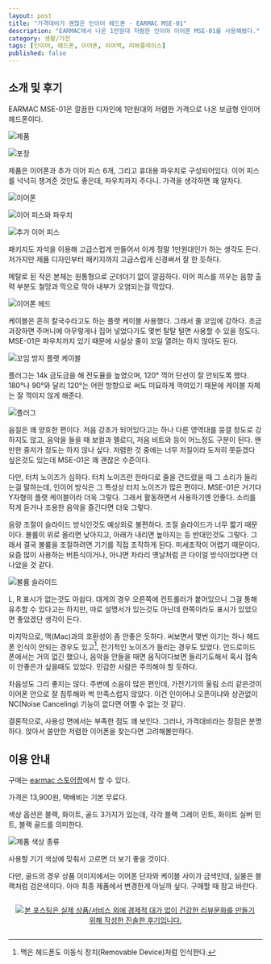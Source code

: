 ```yaml
---
layout: post
title: "가격대비가 괜찮은 인이어 헤드폰 - EARMAC MSE-01"
description: "EARMAC에서 나온 1만원대 저렴한 인이어 이어폰 MSE-01를 사용해봤다."
category: 생활/가전
tags: [인이어, 헤드폰, 이어폰, 이어맥, 리뷰플레이스]
published: false
---
```


## 소개 및 후기

EARMAC MSE-01은 깔끔한 디자인에
1만원대의 저렴한 가격으로 나온 보급형 인이어 헤드폰이다.

![제품](https://lh3.googleusercontent.com/GZWKHgUXvqemX43ZbyixKHLPjct2nJP4-41sviK-XkTGuKPWlVIS6kpC8sPhrKbYlTAOR8k-H9wXKw=s560)

![포장](https://lh3.googleusercontent.com/pVKSrQjkDuEVVP2jYUGHsgL4T70B6H-ZH_dXZ0UFXf3dlXF6dFENADkMy0ZE_od4EEBf-0dH8cIkvw=s560)

제품은 이어폰과 추가 이어 피스 6개, 그리고 휴대용 파우치로 구성되어있다.
이어 피스를 넉넉히 챙겨준 것만도 좋은데, 파우치까지 주다니.
가격을 생각하면 꽤 알차다.

![이어폰](https://lh3.googleusercontent.com/Rd8AcveIVATG5FYmV0CEMntcUgmfdeaHwu0UsAW9dUZH94-rqJVxi1C6Ii9X5vtlvG9acKkCKMlpQg=s560)

![이어 피스와 파우치](https://lh3.googleusercontent.com/lgfffSOS7DMKBKMkd_eK8CG8Ta-OEVwKayLLgPtZC3d21Cj5Sjg9jPfMuiLS52gbnu4pbLn88a2C2w=s560)

![추가 이어 피스](https://lh3.googleusercontent.com/YrR01W0o9GxRVbf1pAdto1hyhUBeT9hA_y6EgK7ZgO0FXucn3oIje8upF2mjjPgsfFTsgZ-FKjrI4Q=s560)

패키지도 자석을 이용해 고급스럽게 만들어서 이게 정말 1만원대인가 하는 생각도 든다.
저가지만 제품 디자인부터 패키지까지
고급스럽게 신경써서 잘 한 듯하다.

메탈로 된 작은 본체는 원통형으로 군더더기 없이 깔끔하다.
이어 피스를 끼우는 음향 출력 부분도 철망과 막으로 막아 내부가 오염되는걸 막았다.

![이어폰 헤드](https://lh3.googleusercontent.com/EZ9bQBf395ig78Fegb_WS0Dn1HmGs6MxLPo2hmibh6REOW4DPHvviU696zQGOaLcn5i2KF7Dy_MoEw=s560)

케이블은 흔히 칼국수라고도 하는 플랫 케이블 사용했다.
그래서 줄 꼬임에 강하다.
조금 과장하면 주머니에 아무렇게나 집어 넣었다가도 몇번 탈탈 털면 사용할 수 있을 정도다.
MSE-01은 파우치까지 있기 때문에 사실상 줄이 꼬일 열려는 하지 않아도 된다.

![꼬임 방지 플랫 케이블](https://lh3.googleusercontent.com/Umi25RHBz06oQg0ZMxtWMLLZQ9Q2a8ZpEoNt5-AVHmyakM1jGAmkMebgXBh2k94uTz-X9ZNLLQYGtQ=s560)

플러그는 14k 금도금을 해 전도율을 높였으며,
120° 꺽어 단선이 잘 안되도록 했다.
180°나 90°와 달리 120°는 어떤 방향으로 써도 미묘하게 꺽여있기 때문에
케이블 자체는 잘 꺽이지 않게 해준다.

![플러그](https://lh3.googleusercontent.com/ad3wK8AoIyEt4Xu4zpA3x585V4B1NXblBlo5NOGyQqVkqcPrJSpRB4XC8vhDTEea2-dO1fZwld27-A=s560)

음질은 꽤 양호한 편이다.
저음 강조가 되어있다고는 하나 다른 영역대를 뭉갤 정도로 강하지도 않고,
음악을 들을 때 보컬과 멜로디, 저음 비트와 등이 어느정도 구분이 된다.
왠만한 중저가 정도는 하지 않나 싶다.
저렴한 것 중에는 너무 저질이라 도저히 못듣겠다 싶은것도 있는데
MSE-01은 꽤 괜찮은 수준이다.

다만, 터치 노이즈가 심하다.
터치 노이즈란 한마디로 줄을 건드렸을 때 그 소리가 들리는걸 말하는데,
인이어 방식은 그 특성상 터치 노이즈가 많은 편이다.
MSE-01은 거기다 Y자형의 플랫 케이블이라 더욱 그렇다.
그래서 활동하면서 사용하기엔 안좋다.
소리를 작게 듣거나 조용한 음악을 즐긴다면 더욱 그렇다.

음량 조절이 슬라이드 방식인것도 예상외로 불편하다.
조절 슬라이드가 너무 짧기 때문이다.
볼륨이 위로 올리면 낮아지고, 아래가 내리면 높아지는 등 반대인것도 그렇다.
그래서 결국 볼륨을 조절하려면 기기를 직접 조작하게 된다.
미세조작이 어렵기 때문이다.
요즘 많이 사용하는 버튼식이거나,
아니면 차라리 옛날처럼 큰 다이얼 방식이었다면 더 나았을 것 같다.

![볼륨 슬라이드](https://lh3.googleusercontent.com/XClVYH1NrBpu1MGkbPRazOGqdRo1lfe2tGUV17jZmIrvf77ltSphOQz4g7WtTlDQzK3dt7iY7YMfYg=s560)

L, R 표시가 없는것도 아쉽다.
대게의 경우 오른쪽에 컨트롤러가 붙어있으니
그걸 통해 유추할 수 있다고는 하지만,
따로 설명서가 있는것도 아닌데
한쪽이라도 표시가 있었으면 좋았겠단 생각이 든다.

마지막으로, 맥(Mac)과의 호환성이 좀 안좋은 듯하다.
써보면서 몇번 이기는 하나 헤드폰 인식이 안되는 경우도 있고[^1],
전기적인 노이즈가 들리는 경우도 있었다.
안드로이드 폰에서는 거의 없긴 했으나,
음악을 안들을 때면 움직이다보면 들리기도해서
혹시 접속이 안좋은가 싶을때도 있었다.
민감한 사람은 주의해야 할 듯하다.

[^1]: 맥은 헤드폰도 이동식 장치(Removable Device)처럼 인식한다.

차음성도 그리 좋지는 않다.
주변에 소음이 많은 편인데,
가전기기의 울림 소리 같은것이 이어폰 안으로 잘 침투해와 썩 만족스럽지 않았다.
이건 인이어냐 오픈이냐와 상관없이 NC(Noise Canceling) 기능이 없다면 어쩔 수 없는 것 같다.

결론적으로,
사용성 면에서는 부족한 점도 꽤 보인다.
그러나, 가격대비라는 장점은 분명하다.
앉아서 쓸만한 저렴한 이어폰을 찾는다면 고려해볼만하다.



## 이용 안내

구매는 [earmac 스토어팜](http://storefarm.naver.com/earmac/products/602686656)에서 할 수 있다.

가격은 13,900원, 택배비는 기본 무료다.

색상 옵션은 블랙, 화이트, 골드 3가지가 있는데,
각각 블랙 그레이 민트, 화이트 실버 민트, 블랙 골드를 의미한다.

![제품 색상 종류](https://lh3.googleusercontent.com/-zkJcCaTTZqM/WilSrAJrEyI/AAAAAAAAb2I/ho7eYk3wBtQOGKeNBKI93rHaTkIkaVZtQCE0YBhgL/s640/earmac-mse-01-in-ear-headphones-color.jpg)

사용할 기기 색상에 맞춰서 고르면 더 보기 좋을 것이다.

다만, 골드의 경우 상품 이미지에서는 이어폰 단자와 케이블 사이가 금색인데,
실물은 블랙처럼 검은색이다.
아마 최종 제품에서 변경한게 아닐까 싶다.
구매할 때 참고 바란다.



<div style="text-align: center; padding: 1em;"><a href="http://reviewplace.co.kr/detail.php?number=10834" target="_blank"><img src="http://reviewplace.co.kr/blog_traffic.php?key=MTA4MzR8cmV6bm9h" border="0" alt="본 포스팅은 실제 상품/서비스 외에 경제적 대가 없이 건강한 리뷰문화를 만들기 위해 작성한 진솔한 후기입니다."></a></div>
